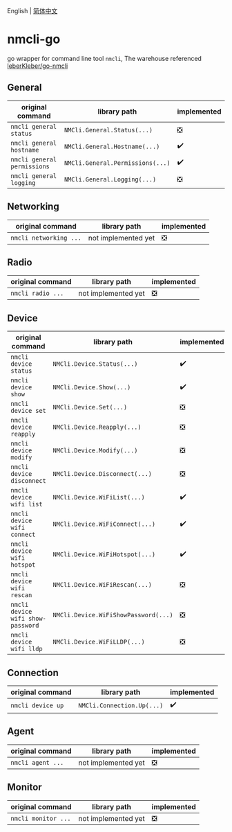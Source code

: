 English | [简体中文](./README_cn.md)
# nmcli-go

go wrapper for command line tool `nmcli`, The warehouse referenced [leberKleber/go-nmcli](https://github.com/leberKleber/go-nmcli)

## General

| original command            | library path                     | implemented                   |
|-----------------------------|----------------------------------|-------------------------------|
| `nmcli general status`      | `NMCli.General.Status(...)`      | :negative_squared_cross_mark: |
| `nmcli general hostname`    | `NMCli.General.Hostname(...)`    | :heavy_check_mark:            |
| `nmcli general permissions` | `NMCli.General.Permissions(...)` | :heavy_check_mark:            |
| `nmcli general logging`     | `NMCli.General.Logging(...)`     | :negative_squared_cross_mark: |

## Networking

| original command       | library path        | implemented                   |
|------------------------|---------------------|-------------------------------|
| `nmcli networking ...` | not implemented yet | :negative_squared_cross_mark: |

## Radio

| original command  | library path        | implemented                   |
|-------------------|---------------------|-------------------------------|
| `nmcli radio ...` | not implemented yet | :negative_squared_cross_mark: |

## Device

| original command                  | library path                         | implemented               |
|-----------------------------------|--------------------------------------|---------------------------|
| `nmcli device status`             | `NMCli.Device.Status(...)`           | :heavy_check_mark:        |
| `nmcli device show`               | `NMCli.Device.Show(...)`             | :heavy_check_mark:        |
| `nmcli device set`                | `NMCli.Device.Set(...)`              | :negative_squared_cross_mark: |
| `nmcli device reapply`            | `NMCli.Device.Reapply(...)`          | :negative_squared_cross_mark: |
| `nmcli device modify`             | `NMCli.Device.Modify(...)`           | :negative_squared_cross_mark: |
| `nmcli device disconnect`         | `NMCli.Device.Disconnect(...)`       | :negative_squared_cross_mark: |
| `nmcli device wifi list`          | `NMCli.Device.WiFiList(...)`         | :heavy_check_mark:        |
| `nmcli device wifi connect`       | `NMCli.Device.WiFiConnect(...)`      | :heavy_check_mark:        |
| `nmcli device wifi hotspot`       | `NMCli.Device.WiFiHotspot(...)`      | :heavy_check_mark:        |
| `nmcli device wifi rescan`        | `NMCli.Device.WiFiRescan(...)`       | :negative_squared_cross_mark: |
| `nmcli device wifi show-password` | `NMCli.Device.WiFiShowPassword(...)` | :negative_squared_cross_mark: |
| `nmcli device wifi lldp`          | `NMCli.Device.WiFiLLDP(...)`         | :negative_squared_cross_mark: |

## Connection

| original command                  | library path             | implemented                   |
|-----------------------------------|--------------------------|-------------------------------|
| `nmcli device up`                 | `NMCli.Connection.Up(...)` | :heavy_check_mark:            |

## Agent

| original command  | library path        | implemented                   |
|-------------------|---------------------|-------------------------------|
| `nmcli agent ...` | not implemented yet | :negative_squared_cross_mark: |

## Monitor

| original command    | library path        | implemented                   |
|---------------------|---------------------|-------------------------------|
| `nmcli monitor ...` | not implemented yet | :negative_squared_cross_mark: |

